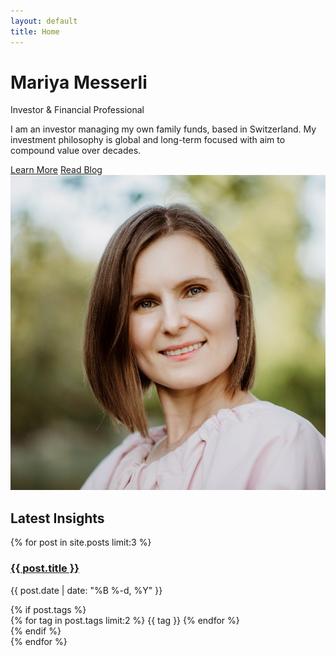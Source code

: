 ```yaml
---
layout: default
title: Home
---
```


<div class="hero-section">
  <div class="hero-content">
    <div class="hero-text">
      <h1>Mariya Messerli</h1>
      <p class="hero-subtitle">Investor & Financial Professional</p>
      <p class="hero-description">
        I am an investor managing my own family funds, based in Switzerland. 
        My investment philosophy is global and long-term focused with aim to compound value over decades.
      </p>
      <div class="hero-cta">
        <a href="/about/" class="cta-button">Learn More</a>
        <a href="/blog/" class="cta-button secondary">Read Blog</a>
      </div>
    </div>
    <div class="hero-image">
      <img src="/assets/img/mariya-messerli.jpg" alt="Mariya Messerli" class="profile-image">
    </div>
  </div>
</div>

<div class="featured-section">
  <h2>Latest Insights</h2>
  <div class="featured-posts">
    {% for post in site.posts limit:3 %}
      <div class="featured-post">
        <h3><a href="{{ post.url | relative_url }}">{{ post.title }}</a></h3>
        <p class="post-date">{{ post.date | date: "%B %-d, %Y" }}</p>
        {% if post.tags %}
          <div class="tags">
            {% for tag in post.tags limit:2 %}
              <span class="tag">{{ tag }}</span>
            {% endfor %}
          </div>
        {% endif %}
      </div>
    {% endfor %}
  </div>
</div>
